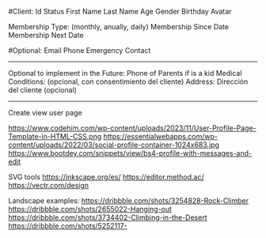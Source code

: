 #Client:
Id
Status
First Name
Last Name
Age
Gender
Birthday
Avatar

Membership Type: (monthly, anually, daily)
Membership Since Date
Membership Next Date

#Optional:
Email
Phone
Emergency Contact

----------------------------

Optional to implement in the Future:
Phone of Parents if is a kid
Medical Conditions: (opcional, con consentimiento del cliente)
Address: Dirección del cliente (opcional)

---------------------------------------------------



Create view user page

https://www.codehim.com/wp-content/uploads/2023/11/User-Profile-Page-Template-in-HTML-CSS.png
https://essentialwebapps.com/wp-content/uploads/2022/03/social-profile-container-1024x683.jpg
https://www.bootdey.com/snippets/view/bs4-profile-with-messages-and-edit


SVG tools
https://inkscape.org/es/
https://editor.method.ac/
https://vectr.com/design

Landscape examples:
https://dribbble.com/shots/3254828-Rock-Climber
https://dribbble.com/shots/2655022-Hanging-out
https://dribbble.com/shots/3734402-Climbing-in-the-Desert
https://dribbble.com/shots/5252117-
